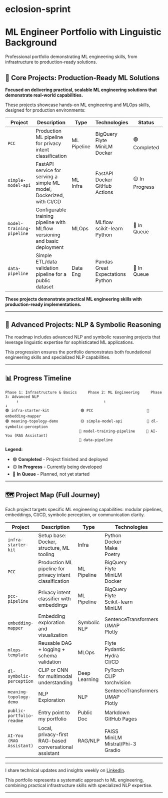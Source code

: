 
# eclosion-sprint

# ML Engineer Portfolio with Linguistic Background

Professional portfolio demonstrating ML engineering skills, from infrastructure to production-ready solutions.

## 🚀 **Core Projects: Production-Ready ML Solutions**

**Focused on delivering practical, scalable ML engineering solutions that demonstrate real-world capabilities.**

These projects showcase hands-on ML engineering and MLOps skills, designed for production environments:

| Project | Description | Type | Technologies | Status | Repo |
|--------|-------------|------|--------------|--------|------|
| `PCC` | Production ML pipeline for privacy intent classification | ML Pipeline | BigQuery<br>Flyte<br>MiniLM<br>Docker | 🟢 Completed | [Repo](https://github.com/naaas94/PCC) |
| `simple-model-api` | FastAPI service for serving a simple ML model, Dockerized, with CI/CD | ML Infra | FastAPI<br>Docker<br>GitHub Actions | 🟡 In Progress | [Repo](https://github.com/naaas94/simple-model-api) |
| `model-training-pipeline` | Configurable training pipeline with MLflow versioning and basic deployment | MLOps | MLflow<br>scikit-learn<br>Python | 🔴 In Queue | TBD |
| `data-pipeline` | Simple ETL/data validation pipeline for a public dataset | Data Eng | Pandas<br>Great Expectations<br>Python | 🔴 In Queue | TBD |

**These projects demonstrate practical ML engineering skills with production-ready implementations.**

---

## 🧭 **Advanced Projects: NLP & Symbolic Reasoning**

The roadmap includes advanced NLP and symbolic reasoning projects that leverage linguistic expertise for sophisticated ML applications.

This progression ensures the portfolio demonstrates both foundational engineering skills and specialized NLP capabilities.

---

## 📊 **Progress Timeline**

```
Phase 1: Infrastructure & Basics     Phase 2: ML Engineering     Phase 3: Advanced NLP
     ↓                                      ↓                         ↓
🟢 infra-starter-kit              🟢 PCC                        🔴 embedding-mapper
🟢 meaning-topology-demo          🟡 simple-model-api           🔴 dl-symbolic-perception
                                 🔴 model-training-pipeline     🔴 AI-You (RAG Assistant)
                                 🔴 data-pipeline
```

**Legend:**
- 🟢 **Completed** - Project finished and deployed
- 🟡 **In Progress** - Currently being developed
- 🔴 **In Queue** - Planned, not yet started

---

## 🗺️ **Project Map (Full Journey)**

Each project targets specific ML engineering capabilities: modular pipelines, embeddings, CI/CD, symbolic perception, or communication clarity.

| Project | Description | Type | Technologies | Status | Repo |
|--------|-------------|------|--------------|--------|------|
| `infra-starter-kit` | Setup base: Docker, structure, ML tooling | Infra | Python<br> Docker<br> Make<br> Poetry | 🟢 Completed | [Repo](https://github.com/naaas94/infra-starter-kit) |
| `PCC` | Production ML pipeline for privacy intent classification | ML Pipeline | BigQuery<br>Flyte<br>MiniLM<br>Docker | 🟢 Completed | [Repo](https://github.com/naaas94/PCC) |
| `pcc-pipeline` | Privacy intent classifier with embeddings | ML Pipeline | BigQuery<br> Flyte<br> Scikit-learn<br> MiniLM | 🔴 In Queue | TBD  |
| `embedding-mapper` | Embedding exploration and visualization | Symbolic NLP | SentenceTransformers<br> UMAP<br> Plotly | 🟡 In Progress | [Repo](https://github.com/naaas94/embedding-mapper) |
| `mlops-template` | Reusable DAG + logging + schema validation | MLOps | Flyte<br> Pydantic<br> Hydra<br> CI/CD | 🔴 In Queue | TBD |
| `dl-symbolic-perception` | CLIP or CNN for multimodal understanding | Deep Learning | PyTorch<br> CLIP<br> torchvision | 🔴 In Queue | TBD |
| `meaning-topology-demo` | NLP Exploration | NLP | SentenceTransformers<br> UMAP<br> Plotly | 🟢 Completed | [Repo](https://github.com/naaas94/meaning-topology-demo) |
| `public-portfolio-readme` | Entry point to my portfolio | Public Doc | Markdown<br> GitHub Pages | 🔴 In Queue | TBD |
| `AI-You (RAG Assistant)` | Local, privacy-first RAG-based conversational assistant | RAG/NLP | FAISS<br>MiniLM<br>Mistral/Phi-3<br>Gradio | 🔴 In Queue | TBD |

---

I share technical updates and insights weekly on [LinkedIn](https://linkedin.com/in/alejandro-garay-338257243).

This portfolio represents a systematic approach to ML engineering, combining practical infrastructure skills with specialized NLP expertise.

---
